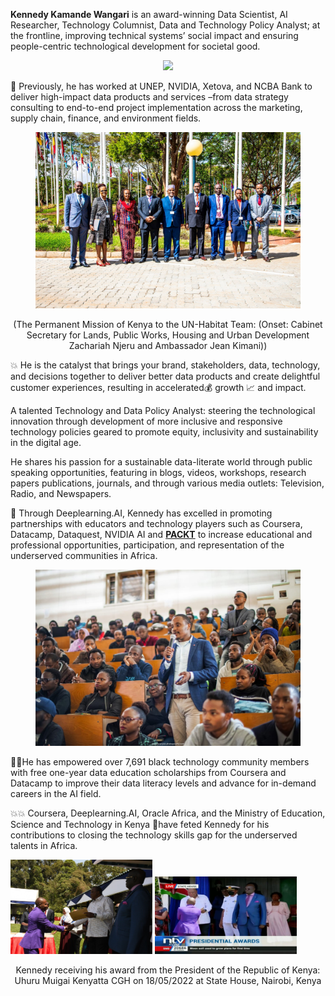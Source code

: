 **Kennedy Kamande Wangari** is an award-winning Data Scientist, AI Researcher, Technology Columnist, Data and Technology Policy Analyst; at the frontline, improving technical systems’ social impact and ensuring people-centric technological development for societal good.

<center>
  <figure>
    <img src="https://raw.githubusercontent.com/kennedykwangari/kennedykwangari.github.io/master/images/kennedyUNEP.jpg">
      </figure>
</center>

🧭 Previously, he has worked at UNEP, NVIDIA, Xetova, and NCBA Bank to deliver high-impact data products and services –from data strategy consulting to end-to-end project implementation across the marketing, supply chain, finance, and environment fields.

<center>
  <figure>
    <img src="https://raw.githubusercontent.com/kennedykwangari/kennedykwangari.github.io/master/images/kennedyunhabitat.jpg">
      </figure>
</center>

<p align="center">
 (The Permanent Mission of Kenya to the UN-Habitat Team: (Onset: Cabinet Secretary for Lands, Public Works, Housing and Urban Development Zachariah Njeru and Ambassador Jean Kimani))
</p>

💥 He is the catalyst that brings your brand, stakeholders, data, technology, and decisions together to deliver better data products and create delightful customer experiences, resulting in accelerated💰 growth 📈 and impact.

A talented Technology and Data Policy Analyst: steering the technological innovation through development of more inclusive and responsive technology policies geared to promote equity, inclusivity and sustainability in the digital age.

He shares his passion for a sustainable data-literate world through public speaking opportunities, featuring in blogs, videos, workshops, research papers publications, journals, and through various media outlets:  Television, Radio, and Newspapers.

🎁 Through Deeplearning.AI, Kennedy has excelled in promoting partnerships with educators and technology players such as Coursera, Datacamp, Dataquest, NVIDIA AI and [**PACKT**](https://www.linkedin.com/posts/packt-publishing_datascience-data-packtexpertnetwork-activity-6803619378156883968-oaY1/) to increase educational and professional opportunities, participation, and representation of the underserved communities in Africa.  

<center>
  <figure>
    <img src="https://raw.githubusercontent.com/kennedykwangari/kennedykwangari.github.io/master/images/mentoring.jpeg">
      </figure>
</center>

👨‍🎓He has empowered over 7,691 black technology community members with free one-year data education scholarships from Coursera and Datacamp to improve their data literacy levels and advance for in-demand careers in the AI field.

💥💥 Coursera, Deeplearning.AI, Oracle Africa, and the Ministry of Education, Science and Technology in Kenya 🏅have feted Kennedy for his contributions to closing the technology skills gap for the underserved talents in Africa.  

<p float="left">
  <img src="https://raw.githubusercontent.com/kennedykwangari/kennedykwangari.github.io/master/images/kennedystatehouse.jpg" width="45%" />
  <img src="https://raw.githubusercontent.com/kennedykwangari/kennedykwangari.github.io/master/images/kennedystate2.jpg" width="45%" />
</p>

<p align="center">
 Kennedy receiving his award from the President of the Republic of Kenya: Uhuru Muigai Kenyatta CGH on 18/05/2022 at State House, Nairobi, Kenya
</p>

